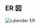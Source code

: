 ## ER 図　

![calender ER](https://user-images.githubusercontent.com/65805662/123646192-f47a1180-d861-11eb-9ce5-9a28eba1334e.png)

